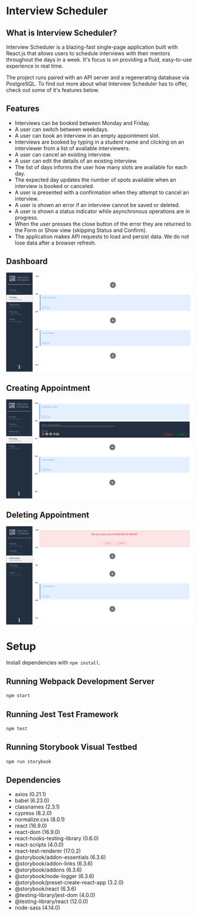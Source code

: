 # Interview Scheduler

## What is Interview Scheduler?

Interview Scheduler is a blazing-fast single-page application built with React.js that allows users to schedule interviews with their mentors throughout the days in a week.
It's focus is on providing a fluid, easy-to-use experience in real time.

The project runs paired with an API server and a regenerating database via PostgreSQL. To find out more about what Interview Scheduler has to offer, check out some of it's features below.

## Features

- Interviews can be booked between Monday and Friday.
- A user can switch between weekdays.
- A user can book an interview in an empty appointment slot.
- Interviews are booked by typing in a student name and clicking on an interviewer from a list of available interviewers.
- A user can cancel an existing interview.
- A user can edit the details of an existing interview.
- The list of days informs the user how many slots are available for each day.
- The expected day updates the number of spots available when an interview is booked or canceled.
- A user is presented with a confirmation when they attempt to cancel an interview.
- A user is shown an error if an interview cannot be saved or deleted.
- A user is shown a status indicator while asynchronous operations are in progress.
- When the user presses the close button of the error they are returned to the Form or Show view (skipping Status and Confirm).
- The application makes API requests to load and persist data. We do not lose data after a browser refresh.


## Dashboard

!["Dashboard"](https://github.com/esra-saatci/scheduler/blob/master/Docs/Dashboard.png?raw=true)

## Creating Appointment

!["Creating Appointment"](https://github.com/esra-saatci/scheduler/blob/master/Docs/Creating%20Appointment.png?raw=true)

## Deleting Appointment

!["Deleting Appointment"](https://github.com/esra-saatci/scheduler/blob/master/Docs/Deleting%20Appointment.png?raw=true)



# Setup

Install dependencies with `npm install`.

## Running Webpack Development Server

```sh
npm start
```

## Running Jest Test Framework

```sh
npm test
```

## Running Storybook Visual Testbed

```sh
npm run storybook
```


## Dependencies

- axios (0.21.1)
- babel (6.23.0)
- classnames (2.3.1)
- cypress (8.2.0)
- normalize.css (8.0.1)
- react (16.9.0)
- react-dom (16.9.0)
- react-hooks-testing-library (0.6.0)
- react-scripts (4.0.0)
- react-test-renderer (17.0.2)
- @storybook/addon-essentials (6.3.6)
- @storybook/addon-links (6.3.6)
- @storybook/addons (6.3.6)
- @storybook/node-logger (6.3.6)
- @storybook/preset-create-react-app (3.2.0)
- @storybook/react (6.3.6)
- @testing-library/jest-dom (4.0.0)
- @testing-library/react (12.0.0)
- node-sass (4.14.0)
